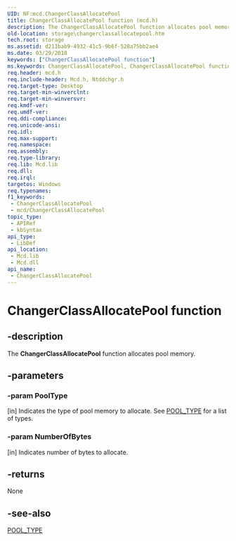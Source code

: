 ```yaml
---
UID: NF:mcd.ChangerClassAllocatePool
title: ChangerClassAllocatePool function (mcd.h)
description: The ChangerClassAllocatePool function allocates pool memory.
old-location: storage\changerclassallocatepool.htm
tech.root: storage
ms.assetid: d211bab9-4932-41c5-9b6f-528a75bb2ae4
ms.date: 03/29/2018
keywords: ["ChangerClassAllocatePool function"]
ms.keywords: ChangerClassAllocatePool, ChangerClassAllocatePool function [Storage Devices], chgrclas_e1b15ece-f3e4-446f-adc4-39301fc0346f.xml, mcd/ChangerClassAllocatePool, storage.changerclassallocatepool
req.header: mcd.h
req.include-header: Mcd.h, Ntddchgr.h
req.target-type: Desktop
req.target-min-winverclnt: 
req.target-min-winversvr: 
req.kmdf-ver: 
req.umdf-ver: 
req.ddi-compliance: 
req.unicode-ansi: 
req.idl: 
req.max-support: 
req.namespace: 
req.assembly: 
req.type-library: 
req.lib: Mcd.lib
req.dll: 
req.irql: 
targetos: Windows
req.typenames: 
f1_keywords:
 - ChangerClassAllocatePool
 - mcd/ChangerClassAllocatePool
topic_type:
 - APIRef
 - kbSyntax
api_type:
 - LibDef
api_location:
 - Mcd.lib
 - Mcd.dll
api_name:
 - ChangerClassAllocatePool
---
```


# ChangerClassAllocatePool function


## -description

The <b>ChangerClassAllocatePool</b> function allocates pool memory.

## -parameters

### -param PoolType 

[in]
Indicates the type of pool memory to allocate. See <a href="/windows-hardware/drivers/ddi/wdm/ne-wdm-_pool_type">POOL_TYPE</a> for a list of types.

### -param NumberOfBytes 

[in]
Indicates number of bytes to allocate.

## -returns

None

## -see-also

<a href="/windows-hardware/drivers/ddi/wdm/ne-wdm-_pool_type">POOL_TYPE</a>